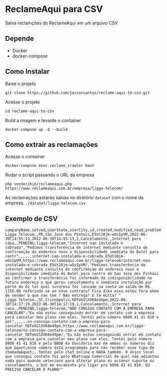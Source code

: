 # ReclameAqui para CSV
Salva reclamções do ReclameAqui em um arquivo CSV 

## Depende

- Docker
- docker-compose

## Como Instalar

Baixe o projeto

```
git clone https://github.com/jacsonsantos/reclame-aqui-to-csv.git
```

Acesse o projeto
```
cd reclame-aqui-to-csv
```

Build a imagem e levante o container
```
docker-compose up -d --build
```

## Como extrair as reclamações

Acesse o container
```
docker-compose exec reclame_crawler bash
```

Rodar o script passando o URL da empresa
```
php vendor/bin/reclameaqui.php https://www.reclameaqui.com.br/empresa/ligga-telecom/
```

As reclamações estarão salvas no diretório `dataset` com o nome da empresa.
`./dataset/ligga-telecom.csv`

## Exemplo de CSV

```csv
companyName,solved,userState,userCity,id,created,modified,read,problemType,otherProblemType,productType,otherProductType,status,companyShortname,title,description,hasReply,category,slug,url,full_description
Ligga Telecom,,PR,São José dos Pinhais,E5Ut28jm-wOsIpVM,2022-06-30T14:55:13,2022-06-30T14:55:13,1,Cancelamento,,Internet para casa,,PENDING,ligga-telecom,"Internet nao instalada e cobrada","Pedimos transferência de internet mediante consulta de confirmação do endereco novo a disponibilidade imediata do Batel para centr",,,,,,internet-nao-instalada-e-cobrada_E5Ut28jm-wOsIpVM,https://www.reclameaqui.com.br/ligga-telecom/internet-nao-instalada-e-cobrada_E5Ut28jm-wOsIpVM/,"Pedimos transferência de internet mediante consulta de confirmação do endereco novo a disponibilidade imediata do Batel para centro de Sao Jose dos Pinhais ao confirmar a transferência foi informado da indisponibilidade no futuro endereço o que gerou cancelamento e imediata instalação por parte da Oi tal qual suroresa foi lancado na conta um saldo de R$ 1156,00 referindo se ao novo contrato? Fica dika essa estou fora akem de vender o que nao tem ? Nao entrega? E te multa? "
Ligga Telecom,,SC,Irineópolis,hDTekGlXXK8e49pm,2022-06-30T14:17:19,2022-06-30T14:17:19,1,Cancelamento,,Internet para casa,,PENDING,ligga-telecom,"NÃO CONSIGO CONTATO COM A EMPRESA PARA CANCELAR","Eu não estou conseguindo entrar em contato com a empresa para cancelar meu plano com eles. Tentei pelo número 0800 41 41 810 e pel",,,,,,no-consigo-contato-com-a-empresa-para-cancelar_hDTekGlXXK8e49pm,https://www.reclameaqui.com.br/ligga-telecom/no-consigo-contato-com-a-empresa-para-cancelar_hDTekGlXXK8e49pm/,"Eu não estou conseguindo entrar em contato com a empresa para cancelar meu plano com eles. Tentei pelo número 0800 41 41 810 e pelo 0800 da Ouvidoria mas em ambos os números diz que &quot;esse número está programado para não receber esse tipo de chamada&quot;. Tentei pelo chat online e NADA também. O único local que consegui contato foi pelo Whatsapp Comercial do qual não adiantou nada pois quando seleciono para alterar plano ou acionar suporte ou cancelamento, o bot me encaminha pra ligar pro 0800 41 41 810. EU PRECISO CANCELAR O PLANO!"
```